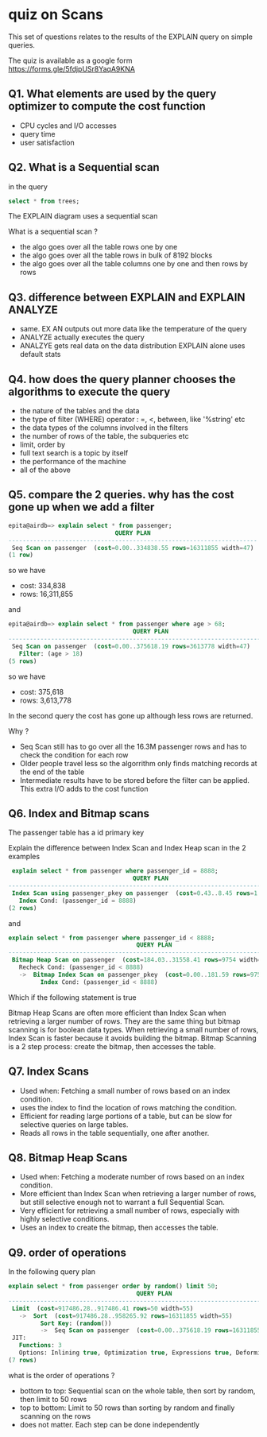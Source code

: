 # quiz on Scans

This set of questions relates to the results of the EXPLAIN query on simple queries.

The quiz is available as a google form <https://forms.gle/5fdjpUSr8YaqA9KNA>



## Q1. What elements are used by the query optimizer to compute the cost function

- CPU cycles and I/O accesses
- query time
- user satisfaction

## Q2. What is a Sequential scan

in the query

```sql
select * from trees;
```

The EXPLAIN diagram uses a sequential scan

What is a sequential scan ?

- the algo goes over all the table rows one by one
- the algo goes over all the table rows in bulk of 8192 blocks
- the algo goes over all the table columns one by one and then rows by rows

## Q3. difference between EXPLAIN and EXPLAIN ANALYZE

- same. EX AN outputs out more data like the temperature of the query
- ANALYZE actually executes the query
- ANALZYE gets real data on the data distribution EXPLAIN alone uses default stats

## Q4. how does the query planner chooses the algorithms to execute the query

- the nature of the tables and the data
- the type of filter (WHERE) operator : =, <, between, like '%string' etc
- the data types of the columns involved in the filters
- the number of rows of the table, the subqueries etc
- limit, order by
- full text search is a topic by itself
- the performance of the machine
- all of the above

## Q5. compare the 2 queries. why has the cost gone up when we add a filter

```sql
epita@airdb=> explain select * from passenger;
                              QUERY PLAN
----------------------------------------------------------------------
 Seq Scan on passenger  (cost=0.00..334838.55 rows=16311855 width=47)
(1 row)
```

so we have

- cost: 334,838
- rows: 16,311,855

and

```sql
epita@airdb=> explain select * from passenger where age > 68;
                                   QUERY PLAN
---------------------------------------------------------------------------------
 Seq Scan on passenger  (cost=0.00..375618.19 rows=3613778 width=47)
   Filter: (age > 18)
(5 rows)
```

so we have

- cost: 375,618
- rows: 3,613,778

In the second query the cost has gone up although less rows are returned.

Why ?

- Seq Scan still has to go over all the 16.3M passenger rows and has to check the condition for each row
- Older people travel less so the algorrithm only finds matching records at the end of the table
- Intermediate results have to be stored before the filter can be applied. This extra I/O adds to the cost function

## Q6. Index and Bitmap scans

The passenger table has a id primary key

Explain the difference between Index Scan and Index Heap scan in the 2 examples

```sql
 explain select * from passenger where passenger_id = 8888;
                                   QUERY PLAN
---------------------------------------------------------------------------------
 Index Scan using passenger_pkey on passenger  (cost=0.43..8.45 rows=1 width=47)
   Index Cond: (passenger_id = 8888)
(2 rows)
```

and

```sql
explain select * from passenger where passenger_id < 8888;
                                    QUERY PLAN
----------------------------------------------------------------------------------
 Bitmap Heap Scan on passenger  (cost=184.03..31558.41 rows=9754 width=47)
   Recheck Cond: (passenger_id < 8888)
   ->  Bitmap Index Scan on passenger_pkey  (cost=0.00..181.59 rows=9754 width=0)
         Index Cond: (passenger_id < 8888)
```

Which if the following statement is true

Bitmap Heap Scans are often more efficient than Index Scan when retrieving a larger number of rows.
They are the same thing but bitmap scanning is for boolean data types.
When retrieving a small number of rows, Index Scan is faster because it avoids building the bitmap.
Bitmap Scanning is a 2 step process: create the bitmap, then accesses the table.

## Q7. Index Scans

- Used when: Fetching a small number of rows based on an index condition.
- uses the index to find the location of rows matching the condition.
- Efficient for reading large portions of a table, but can be slow for selective queries on large tables.
- Reads all rows in the table sequentially, one after another.

## Q8. Bitmap Heap Scans

- Used when: Fetching a moderate number of rows based on an index condition.
- More efficient than Index Scan when retrieving a larger number of rows, but still selective enough not to warrant a full Sequential Scan.
- Very efficient for retrieving a small number of rows, especially with highly selective conditions.
- Uses an index to create the bitmap, then accesses the table.

## Q9. order of operations

In the following query plan

```sql
explain select * from passenger order by random() limit 50;
                                    QUERY PLAN
----------------------------------------------------------------------------------
 Limit  (cost=917486.28..917486.41 rows=50 width=55)
   ->  Sort  (cost=917486.28..958265.92 rows=16311855 width=55)
         Sort Key: (random())
         ->  Seq Scan on passenger  (cost=0.00..375618.19 rows=16311855 width=55)
 JIT:
   Functions: 3
   Options: Inlining true, Optimization true, Expressions true, Deforming true
(7 rows)
```

what is the order of operations ?

- bottom to top: Sequential scan on the whole table, then sort by random, then limit to 50 rows
- top to bottom: Limit to 50 rows than sorting by random and finally scanning on the rows
- does not matter. Each step can be done independently
